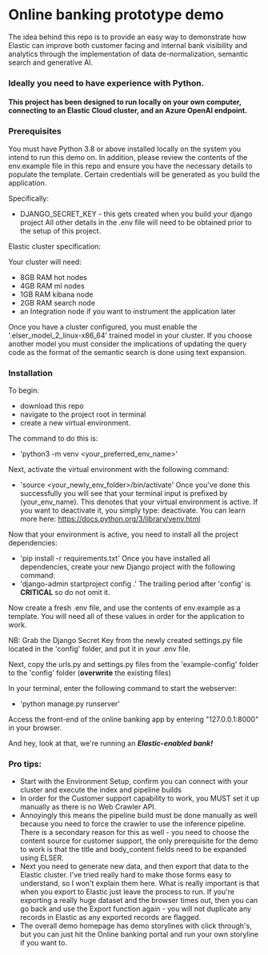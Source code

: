 # Online banking prototype demo
The idea behind this repo is to provide an easy way to demonstrate how Elastic can improve both customer facing and 
internal bank visibility and analytics through the implementation of data de-normalization, semantic search and generative AI.

### Ideally you need to have experience with Python. 
#### This project has been designed to run locally on your own computer, connecting to an Elastic Cloud cluster, and an Azure OpenAI endpoint.

### Prerequisites
You must have Python 3.8 or above installed locally on the system you intend to run this demo on. 
In addition, please review the contents of the env.example file in this repo and ensure you have the necessary details to populate the template.
Certain credentials will be generated as you build the application. 

Specifically:

- DJANGO_SECRET_KEY - this gets created when you build your django project
All other details in the .env file will need to be obtained prior to the setup of this project.

Elastic cluster specification:

Your cluster will need: 
- 8GB RAM hot nodes
- 4GB RAM ml nodes
- 1GB RAM kibana node
- 2GB RAM search node
- an Integration node if you want to instrument the application later

Once you have a cluster configured, you must enable the '.elser_model_2_linux-x86_64' trained model in your cluster. If you choose another model you must consider
the implications of updating the query code as the format of the semantic search is done using text expansion.

### Installation
To begin: 
- download this repo
- navigate to the project root in terminal 
- create a new virtual environment.

The command to do this is: 
- 'python3 -m venv <your_preferred_env_name>'

Next, activate the virtual environment with the following command: 
- 'source <your_newly_env_folder>/bin/activate'
Once you've done this successfully you will see that your terminal input is prefixed by
  (your_env_name). This denotes that your virtual environment is active. If you want to 
deactivate it, you simply type: deactivate. You can learn more here: https://docs.python.org/3/library/venv.html

Now that your environment is active, you need to install all the project dependencies: 
- 'pip install -r requirements.txt'
Once you have installed all dependencies, create your new Django project with the following command: 
- 'django-admin startproject config .'
The trailing period after 'config' is **CRITICAL** so do not omit it.

Now create a fresh .env file, and use the contents of env.example as a template. You will need all of these values in order for the 
application to work. 

NB: Grab the Django Secret Key from the newly created settings.py file located in the 'config' folder, and put it in your .env file.

Next, copy the urls.py and settings.py files from the 'example-config' folder to the 'config' folder (**overwrite** the existing files)

In your terminal, enter the following command to start the webserver:
- 'python manage.py runserver'

Access the front-end of the online banking app by entering "127.0.0.1:8000" in your browser. 

And hey, look at that, we're running an ***Elastic-enabled bank!***

### Pro tips:
- Start with the Environment Setup, confirm you can connect with your cluster and execute the index and pipeline builds
- In order for the Customer support capability to work, you MUST set it up manually as there is no Web Crawler API.
- Annoyingly this means the pipeline build must be done manually as well because you need to force the crawler to use the inference pipeline. 
There is a secondary reason for this as well - you need to choose the content source for customer support, the only prerequisite for the 
demo to work is that the title and body_content fields need to be expanded using ELSER.
- Next you need to generate new data, and then export that data to the Elastic cluster. I've tried really hard to make those
forms easy to understand, so I won't explain them here. What is really important is that when you export to Elastic 
just leave the process to run. If you're exporting a really huge dataset and the browser times out, then you can go back and
use the Export function again - you will not duplicate any records in Elastic as any exported records are flagged. 
- The overall demo homepage has demo storylines with click through's, but you can just hit the Online banking portal and run your own storyline if you want to.